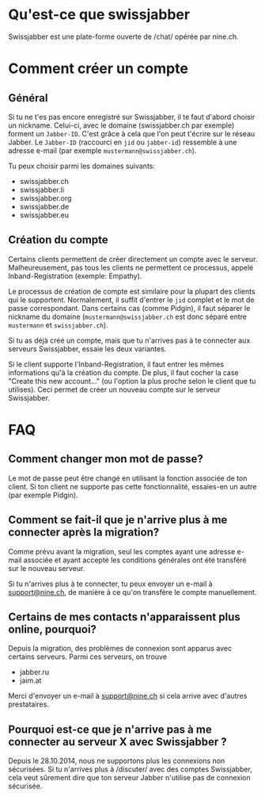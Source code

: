 # Qu'est-ce que swissjabber

Swissjabber est une plate-forme ouverte de /chat/ opérée par nine.ch.

# Comment créer un compte

## Général

Si tu ne t'es pas encore enregistré sur Swissjabber, il te faut d'abord choisir un nickname. 
Celui-ci, avec le domaine (swissjabber.ch par exemple) forment un `Jabber-ID`.
C'est grâce à cela que l'on peut t'écrire sur le réseau Jabber.
Le `Jabber-ID` (raccourci en `jid` ou `jabber-id`) ressemble à une adresse e-mail (par exemple `mustermann@swissjabber.ch`).

Tu peux choisir parmi les domaines suivants:

* swissjabber.ch
* swissjabber.li
* swissjabber.org
* swissjabber.de
* swissjabber.eu

## Création du compte

Certains clients permettent de créer directement un compte avec le serveur.
Malheureusement, pas tous les clients ne permettent ce processus, appelé Inband-Registration (exemple: Empathy).

Le processus de création de compte est similaire pour la plupart des clients qui le supportent.
Normalement, il suffit d'entrer le `jid` complet et le mot de passe correspondant.
Dans certains cas (comme Pidgin), il faut séparer le nickname du domaine (`mustermann@swissjabber.ch` est donc séparé entre `mustermann` et `swissjabber.ch`).

Si tu as déjà créé un compte, mais que tu n'arrives pas à te connecter aux serveurs Swissjabber, essaie les deux variantes.

Si le client supporte l'Inband-Registration, il faut entrer les mêmes informations qu'à la création du compte.
De plus, il faut cocher la case "Create this new account..." (ou l'option la plus proche selon le client que tu utilises).
Ceci permet de créer un nouveau compte sur le serveur Swissjabber.

# FAQ

## Comment changer mon mot de passe?

Le mot de passe peut être changé en utilisant la fonction associée de ton client.
Si ton client ne supporte pas cette fonctionnalité, essaies-en un autre (par exemple Pidgin).

## Comment se fait-il que je n'arrive plus à me connecter après la migration?

Comme prévu avant la migration, seul les comptes ayant une adresse e-mail associée et ayant accepté les conditions générales ont été transféré sur le nouveau serveur.

Si tu n'arrives plus à te connecter, tu peux envoyer un e-mail à support@nine.ch, de manière à ce qu'on transfère le compte manuellement. 


## Certains de mes contacts n'apparaissent plus online, pourquoi?

Depuis la migration, des problèmes de connexion sont apparus avec certains serveurs. 
Parmi ces serveurs, on trouve

* jabber.ru
* jaim.at

Merci d'envoyer un e-mail à support@nine.ch si cela arrive avec d'autres prestataires.


## Pourquoi est-ce que je n'arrive pas à me connecter au serveur X avec Swissjabber ?

Depuis le 28.10.2014, nous ne supportons plus les connexions non sécurisées.
Si tu n'arrives plus à /discuter/ avec des comptes Swissjabber, cela veut sûrement dire que ton serveur Jabber n'utilise pas de connexion sécurisée.
